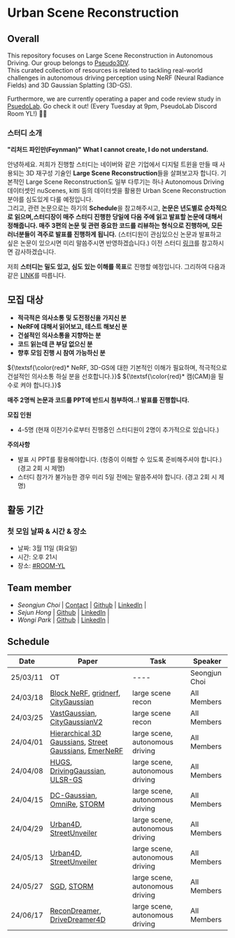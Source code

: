 # Urban Scene Reconstruction

<!--
![model overview](NeRFwithRealWorld.png)
--> 

## Overall
This repository focuses on Large Scene Reconstruction in Autonomous Driving. Our group belongs to [Pseudo3DV](https://github.com/Pseudo-Lab/Pseudo3DV). </br>
This curated collection of resources is related to tackling real-world challenges in autonomous driving perception using NeRF (Neural Radiance Fields) and 3D Gaussian Splatting (3D-GS).

Furthermore, we are currently operating a paper and code review study in [PsuedoLab](https://discord.gg/mNAT2GKM). Go check it out!
(Every Tuesday at 9pm, PseudoLab Discord Room YL!) 🚗💡

### 스터디 소개
**"리처드 파인만(Feynman)"**
**What I cannot create, I do not understand.**

안녕하세요. 저희가 진행할 스터디는 네이버와 같은 기업에서 디지털 트윈을 만들 때 사용되는 3D 재구성 기술인 **Large Scene Reconstruction**들을 살펴보고자 합니다. 기본적인 Large Scene Reconstruction도 일부 다루기는 하나 Autonomous Driving 데이터셋인 nuScenes, kitti 등의 데이터셋을 활용한 Urban Scene Reconstruction 분야를 심도있게 다룰 예정입니다.</br>
그리고, 관련 논문으로는 하기의 **Schedule**을 참고해주시고, **논문은 년도별로 순차적으로 읽으며,스터디장이 매주 스터디 진행한 당일에 다음 주에 읽고 발표할 논문에 대해서 정해줍니다. 매주 3편의 논문 및 관련 중요한 코드를 리뷰하는 형식으로 진행하며, 모든 러너분들이 격주로 발표를 진행하게 됩니다.** (스터디원이 관심있으신 논문과 발표하고 싶은 논문이 있으시면 미리 말씀주시면 반영하겠습니다.)
이전 스터디 [링크](https://github.com/Pseudo-Lab/NeRFwithRealWorld)를 참고하시면 감사하겠습니다.

저희 **스터디는 밀도 있고, 심도 있는 이해를 목표**로 진행할 예정입니다. 
그리하여 다음과 같은 [LINK](https://github.com/Pseudo-Lab/Pseudo3DV)를 따릅니다.

## 모집 대상
- **적극적은 의사소통 및 도전정신을 가지신 분**
- **NeRF에 대해서 읽어보고, 테스트 해보신 분**
- **건설적인 의사소통을 지향하는 분**
- **코드 읽는데 큰 부담 없으신 분**
- **향후 모임 진행 시 참여 가능하신 분**

${\textsf{\color{red}* NeRF, 3D-GS에 대한 기본적인 이해가 필요하며, 적극적으로 건설적인 의사소통 하실 분을 선호합니다.}}$
${\textsf{\color{red}*  캠(CAM)을 필수로 켜야 합니다.}}$

**매주 2명씩 논문과 코드를 PPT에 반드시 첨부하여..! 발표를 진행합니다.**

**모집 인원**
- 4-5명 (현재 이전기수로부터 진행중인 스터디원이 2명이 추가적으로 있습니다.)

**주의사항**
  - 발표 시 PPT를 활용해야합니다. (청중이 이해할 수 있도록 준비해주셔야 합니다.)  (경고 2회 시 제명)
  - 스터디 참가가 불가능한 경우 미리 5일 전에는 말씀주셔야 합니다. (경고 2회 시 제명)

## 활동 기간
### 첫 모임 날짜 & 시간 & 장소
- 날짜: 3월 11일 (화요일)
- 시간: 오후 21시
- 장소: [#ROOM-YL](https://discord.gg/nbpAWKUm)


## Team member
- _Seongjun Choi_ | [Contact](sjchoi.dp@gmail.com) | [Github](https://github.com/DrawingProcess) | [LinkedIn](https://www.linkedin.com/in/seongjun-choi-60b718205/) |
- _Sejun Hong_ | [Github](https://github.com/SEJUNHONG) | [LinkedIn](https://www.linkedin.com/in/sejun-hong-073758289/) |
- _Wongi Park_ | [Github](https://github.com/kalelpark) | [LinkedIn](https://www.linkedin.com/in/wongipark/) |

## Schedule

| Date | Paper | Task | Speaker |
| -------- | -------- | ---- | ---- |
| 25/03/11 | OT       | ---- | Seongjun Choi |
| 24/03/18 | [Block NeRF](https://waymo.com/research/block-nerf/), [gridnerf](https://city-super.github.io/gridnerf/), [CityGaussian](https://dekuliutesla.github.io/citygs/) | large scene recon   | All Members |
| 24/03/25 | [VastGaussian](https://vastgaussian.github.io/), [CityGaussianV2](https://dekuliutesla.github.io/CityGaussianV2/) | large scene recon   | All Members |
| 24/04/01 | [Hierarchical 3D Gaussians](https://repo-sam.inria.fr/fungraph/hierarchical-3d-gaussians), [Street Gaussians](https://github.com/zju3dv/street_gaussians), [EmerNeRF](https://emernerf.github.io/) | large scene, autonomous driving   | All Members |
| 24/04/08 | [HUGS](https://openaccess.thecvf.com/content/CVPR2024/papers/Zhou_HUGS_Holistic_Urban_3D_Scene_Understanding_via_Gaussian_Splatting_CVPR_2024_paper.pdf), [DrivingGaussian](https://pkuvdig.github.io/DrivingGaussian/), [ULSR-GS](https://ulsrgs.github.io)   | large scene, autonomous driving   | All Members |
| 24/04/15 | [DC-Gaussian](https://arxiv.org/abs/2405.17705), [OmniRe](https://ziyc.github.io/omnire/), [STORM](https://jiawei-yang.github.io/STORM/) | large scene, autonomous driving   | All Members |
| 24/04/29 | [Urban4D](https://arxiv.org/abs/2412.03473), [StreetUnveiler](https://streetunveiler.github.io/) | large scene, autonomous driving   | All Members |
| 24/05/13 | [Urban4D](https://arxiv.org/abs/2412.03473), [StreetUnveiler](https://streetunveiler.github.io/) | large scene, autonomous driving   | All Members |
| 24/05/27 | [SGD](https://arxiv.org/abs/2403.20079), [STORM](https://jiawei-yang.github.io/STORM/) | large scene, autonomous driving   | All Members |
| 24/06/17 | [ReconDreamer](https://arxiv.org/pdf/2411.19548), [DriveDreamer4D](https://arxiv.org/pdf/2410.13571) | large scene, autonomous driving   | All Members |
